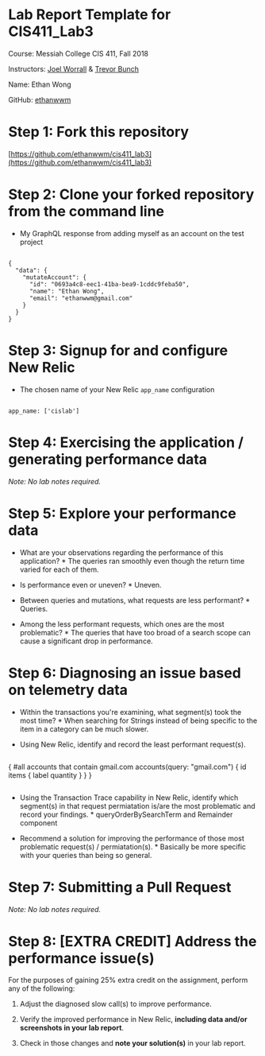 # Lab Report Template for CIS411_Lab3

Course: Messiah College CIS 411, Fall 2018<br/>

Instructors: [Joel Worrall](https://github.com/tangollama) & [Trevor Bunch](https://github.com/trevordbunch)<br/>

Name: Ethan Wong<br/>

GitHub: [ethanwwm](https://github.com/ethanwwm)<br/>

# Step 1: Fork this repository

[https://github.com/ethanwwm/cis411_lab3](https://github.com/ethanwwm/cis411_lab3)

# Step 2: Clone your forked repository from the command line

- My GraphQL response from adding myself as an account on the test project

```

{
  "data": {
    "mutateAccount": {
      "id": "0693a4c8-eec1-41ba-bea9-1cddc9feba50",
      "name": "Ethan Wong",
      "email": "ethanwwm@gmail.com"
    }
  }
}
```

# Step 3: Signup for and configure New Relic

- The chosen name of your New Relic `app_name` configuration

```

app_name: ['cislab']

```

# Step 4: Exercising the application / generating performance data

_Note: No lab notes required._

# Step 5: Explore your performance data

- What are your observations regarding the performance of this application? \* The queries ran smoothly even though the return time varied for each of them.

- Is performance even or uneven? \* Uneven.

- Between queries and mutations, what requests are less performant? \* Queries.

- Among the less performant requests, which ones are the most problematic? \* The queries that have too broad of a search scope can cause a significant drop in performance.

# Step 6: Diagnosing an issue based on telemetry data

- Within the transactions you're examining, what segment(s) took the most time? \* When searching for Strings instead of being specific to the item in a category can be much slower.

- Using New Relic, identify and record the least performant request(s).

```

```

{
#all accounts that contain gmail.com
accounts(query: "gmail.com") {
id
items {
label
quantity
}
}
}

```

```

- Using the Transaction Trace capability in New Relic, identify which segment(s) in that request permiatation is/are the most problematic and record your findings. \* queryOrderBySearchTerm and Remainder component

- Recommend a solution for improving the performance of those most problematic request(s) / permiatation(s). \* Basically be more specific with your queries than being so general.

# Step 7: Submitting a Pull Request

_Note: No lab notes required._

# Step 8: [EXTRA CREDIT] Address the performance issue(s)

For the purposes of gaining 25% extra credit on the assignment, perform any of the following:

1. Adjust the diagnosed slow call(s) to improve performance.

2. Verify the improved performance in New Relic, **including data and/or screenshots in your lab report**.

3. Check in those changes and **note your solution(s)** in your lab report.

